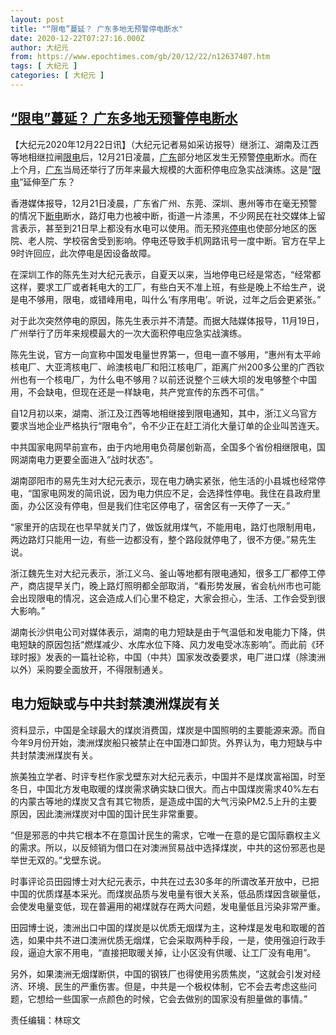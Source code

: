 ```yaml
---
layout: post
title: "“限电”蔓延？ 广东多地无预警停电断水"
date: 2020-12-22T07:27:16.000Z
author: 大纪元
from: https://www.epochtimes.com/gb/20/12/22/n12637407.htm
tags: [ 大纪元 ]
categories: [ 大纪元 ]
---
```

<!--1608622036000-->
[“限电”蔓延？ 广东多地无预警停电断水](https://www.epochtimes.com/gb/20/12/22/n12637407.htm)
------

<div>
<p>【大纪元2020年12月22日讯】（大纪元记者易如采访报导）继浙江、湖南及江西等地相继拉闸<a href="https://www.epochtimes.com/gb/tag/%E9%99%90%E7%94%B5.html">限电</a>后，12月21日凌晨，<a href="https://www.epochtimes.com/gb/tag/%E5%B9%BF%E4%B8%9C.html">广东</a>部分地区发生无预警<a href="https://www.epochtimes.com/gb/tag/%E5%81%9C%E7%94%B5.html">停电</a>断水。而在上个月，<a href="https://www.epochtimes.com/gb/tag/%E5%B9%BF%E4%B8%9C.html">广东</a>当局还举行了历年来最大规模的大面积停电应急实战演练。这是“<a href="https://www.epochtimes.com/gb/tag/%E9%99%90%E7%94%B5.html">限电</a>”延伸至广东？</p><p>香港媒体报导，12月21日凌晨，广东省广州、东莞、深圳、惠州等市在毫无预警的情况下<a href="https://www.epochtimes.com/gb/tag/%E6%96%AD%E7%94%B5.html">断电</a>断水，路灯电力也被中断，街道一片漆黑，不少网民在社交媒体上留言表示，甚至到21日早上都没有水电可以使用。而无预兆<a href="https://www.epochtimes.com/gb/tag/%E5%81%9C%E7%94%B5.html">停电</a>也使部分地区的医院、老人院、学校宿舍受到影响。停电还导致手机网路讯号一度中断。官方在早上9时许回应，此次停电是因设备故障。</p><p>在深圳工作的陈先生对大纪元表示，自夏天以来，当地停电已经是常态，“经常都这样，要求工厂或者耗电大的工厂，有些白天不准上班，有些是晚上不给生产，说是电不够用，限电，或错峰用电，叫什么‘有序用电’。听说，过年之后会更紧张。”</p><p>对于此次突然停电的原因，陈先生表示并不清楚。而据大陆媒体报导，11月19日，广州举行了历年来规模最大的一次大面积停电应急实战演练。</p><p>陈先生说，官方一向宣称中国发电量世界第一，但电一直不够用，“惠州有太平岭核电厂、大亚湾核电厂、岭澳核电厂和阳江核电厂，距离广州200多公里的广西钦州也有一个核电厂，为什么电不够用？以前还说整个三峡大坝的发电够整个中国用，不会缺电，但现在还是一样缺电，共产党宣传的东西不可信。”</p><p>自12月初以来，湖南、浙江及江西等地相继接到限电通知，其中，浙江义乌官方要求当地企业严格执行“限电令”，令不少正在赶工消化大量订单的企业叫苦连天。</p><p>中共国家电网早前宣布，由于内地用电负荷屡创新高，全国多个省份相继限电，国网湖南电力更要全面进入“战时状态”。</p><p>湖南邵阳市的易先生对大纪元表示，现在电力确实紧张，他生活的小县城也经常停电，“国家电网发的简讯说，因为电力供应不足，会选择性停电。我住在县政府里面，办公区没有停电，但是我们住宅区停电了，宿舍区有一天停了一天。”</p><p>“家里开的店现在也早早就关门了，做饭就用煤气，不能用电，路灯也限制用电，两边路灯只能用一边，有些一边都没有，整个路段就停电了，很不方便。”易先生说。</p><p>浙江魏先生对大纪元表示，浙江义乌、釜山等地都有限电通知，很多工厂都停工停产，商店提早关门，晚上路灯照明都全部取消，“看形势发展，省会杭州市也可能会出现限电的情况，这会造成人们心里不稳定，大家会担心，生活、工作会受到很大影响。”</p><p>湖南长沙供电公司对媒体表示，湖南的电力短缺是由于气温低和发电能力下降，供电短缺的原因包括“燃煤减少、水库水位下降、风力发电受冰冻影响”。而此前《环球时报》发表的一篇社论称，中国（中共）国家发改委要求，电厂进口煤（除澳洲以外）采购要全面放开，不得限制通关。</p><h2>电力短缺或与中共封禁澳洲煤炭有关</h2><p>资料显示，中国是全球最大的煤炭消费国，煤炭是中国照明的主要能源来源。而自今年9月份开始，澳洲煤炭船只被禁止在中国港口卸货。外界认为，电力短缺与中共封禁澳洲煤炭有关。</p><p>旅美独立学者、时评专栏作家戈壁东对大纪元表示，中国并不是煤炭富裕国，时至冬日，中国北方发电取暖的煤炭需求确实缺口很大。而占中国煤炭需求40%左右的内蒙古等地的煤炭又含有其它物质，是造成中国的大气污染PM2.5上升的主要原因，因此澳洲煤炭对中国的国计民生非常重要。</p><p>“但是邪恶的中共它根本不在意国计民生的需求，它唯一在意的是它国际霸权主义的需求。所以，以反倾销为借口在对澳洲贸易战中选择煤炭，中共的这份邪恶也是举世无双的。”戈壁东说。</p><p>时事评论员田园博士对大纪元表示，中共在过去30多年的所谓改革开放中，已把中国的优质煤基本采光。而煤炭品质与发电量有很大关系，低品质煤因含碳量低，会使发电量变低，现在普遍用的褐煤就存在两大问题，发电量低且污染非常严重。</p><p>田园博士说，澳洲出口中国的煤炭是以优质无烟煤为主，这种煤是发电和取暖的首选，如果中共不进口澳洲优质无烟煤，它会采取两种手段，一是，使用强迫行政手段，逼迫大家不用电，“直接把取暖关掉，让小区没有供暖、让工厂没有电用”。</p><p>另外，如果澳洲无烟煤断供，中国的钢铁厂也得使用劣质焦炭，“这就会引发对经济、环境、民生的严重伤害。但是，中共是一个极权体制，它不会去考虑这些问题，它想给一些国家一点颜色的时候，它会去做别的国家没有胆量做的事情。”</p><p>责任编辑：林琮文</p><p>&nbsp;</p>
</div>
